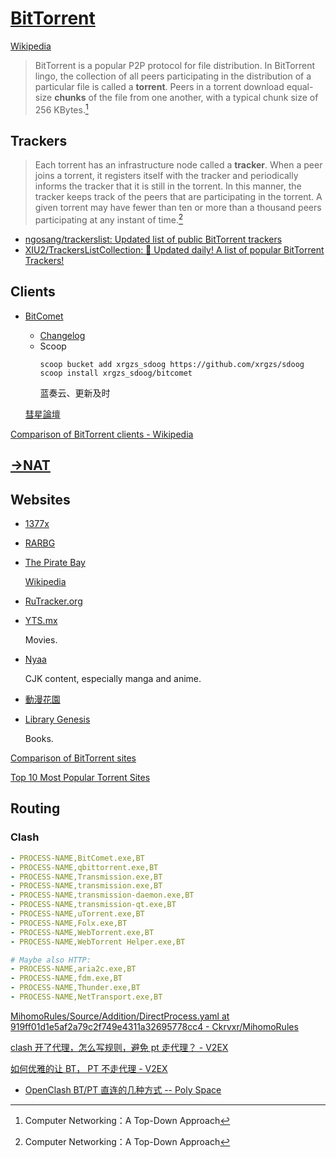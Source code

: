 # [BitTorrent](http://www.bittorrent.org/)
[Wikipedia](https://en.wikipedia.org/wiki/BitTorrent)

> BitTorrent is a popular P2P protocol for file distribution. In BitTorrent lingo, the collection of all peers participating in the distribution of a particular file is called a **torrent**. Peers in a torrent download equal-size **chunks** of the file from one another, with a typical chunk size of 256 KBytes.[^topdown]

## Trackers
> Each torrent has an infrastructure node called a **tracker**. When a peer joins a torrent, it registers itself with the tracker and periodically informs the tracker that it is still in the torrent. In this manner, the tracker keeps track of the peers that are participating in the torrent. A given torrent may have fewer than ten or more than a thousand peers participating at any instant of time.[^topdown]

- [ngosang/trackerslist: Updated list of public BitTorrent trackers](https://github.com/ngosang/trackerslist)
- [XIU2/TrackersListCollection: 🎈 Updated daily! A list of popular BitTorrent Trackers!](https://github.com/XIU2/TrackersListCollection)

## Clients
- [BitComet](https://bitcomet.com/)
  - [Changelog](https://bitcomet.com/en/changelog)
  - Scoop
    ```pwsh
    scoop bucket add xrgzs_sdoog https://github.com/xrgzs/sdoog
    scoop install xrgzs_sdoog/bitcomet
    ```
    蓝奏云、更新及时

  [彗星論壇](https://www.cometbbs.com/)

[Comparison of BitTorrent clients - Wikipedia](https://en.wikipedia.org/wiki/Comparison_of_BitTorrent_clients)

## [→NAT](../../Internet/NAT.md#bt)

## Websites
- [1377x](https://1337x.to/)
- [RARBG](https://rarbgprx.org/torrents.php)
- [The Pirate Bay](https://thepiratebay.org)

  [Wikipedia](https://en.wikipedia.org/wiki/The_Pirate_Bay)
- [RuTracker.org](https://rutracker.org)
- [YTS.mx](https://yts.mx/)

  Movies.
- [Nyaa](https://nyaa.si/)

  CJK content, especially manga and anime.
- [動漫花園](https://www.dmhy.org/)
- [Library Genesis](https://libgen.fun/)

  Books.

[Comparison of BitTorrent sites](https://en.wikipedia.org/wiki/Comparison_of_BitTorrent_sites)

[Top 10 Most Popular Torrent Sites](https://torrentfreak.com/top-torrent-sites/)

## Routing
### Clash
```yaml
- PROCESS-NAME,BitComet.exe,BT
- PROCESS-NAME,qbittorrent.exe,BT
- PROCESS-NAME,Transmission.exe,BT
- PROCESS-NAME,transmission.exe,BT
- PROCESS-NAME,transmission-daemon.exe,BT
- PROCESS-NAME,transmission-qt.exe,BT
- PROCESS-NAME,uTorrent.exe,BT
- PROCESS-NAME,Folx.exe,BT
- PROCESS-NAME,WebTorrent.exe,BT
- PROCESS-NAME,WebTorrent Helper.exe,BT

# Maybe also HTTP:
- PROCESS-NAME,aria2c.exe,BT
- PROCESS-NAME,fdm.exe,BT
- PROCESS-NAME,Thunder.exe,BT
- PROCESS-NAME,NetTransport.exe,BT
```

[MihomoRules/Source/Addition/DirectProcess.yaml at 919ff01d1e5af2a79c2f749e4311a32695778cc4 - Ckrvxr/MihomoRules](https://github.com/Ckrvxr/MihomoRules/blob/919ff01d1e5af2a79c2f749e4311a32695778cc4/Source/Addition/DirectProcess.yaml#L52C22-L99C28)

[clash 开了代理，怎么写规则，避免 pt 走代理？ - V2EX](https://www.v2ex.com/t/757230)

[如何优雅的让 BT， PT 不走代理 - V2EX](https://v2ex.com/t/917601)
- [OpenClash BT/PT 直连的几种方式 -- Poly Space](https://www.p-chao.com/2024-02-15/openclash-bt-pt-%E7%9B%B4%E8%BF%9E%E7%9A%84%E5%87%A0%E7%A7%8D%E6%96%B9%E5%BC%8F/)


[^topdown]: Computer Networking：A Top-Down Approach